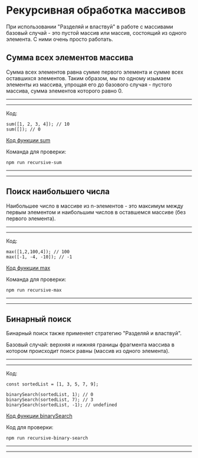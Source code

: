 # Рекурсивная обработка массивов

При использовании "Разделяй и властвуй" в работе с массивами базовый случай - это пустой массив или массив, состоящий из одного элемента. С ними очень просто работать.

## Сумма всех элементов массива

Сумма всех элементов равна сумме первого элемента и сумме всех оставшихся элементов. Таким образом, мы по одному изымаем элементы из массива, упрощая его до базового случая - пустого массива, сумма элементов которого равно 0.

***
***

Код:

```
sum([1, 2, 3, 4]); // 10
sum([]); // 0
```

[Код функции sum](./recursive-sum.js)

Команда для проверки:

```
npm run recursive-sum
```

***
***

## Поиск наибольшего числа

Наибольшее число в массиве из n-элементов - это максимум между первым элементом и наибольшим числов в оставшемся массиве (без первого элемента).

***
***

Код:

```
max([1,2,100,4]); // 100
max([-1, -4, -10]); // -1
```

[Код функции max](./recursive-max.js)

Команда для проверки:

```
npm run recursive-max
```

***
***

## Бинарный поиск

Бинарный поиск также применяет стратегию "Разделяй и властвуй".

Базовый случай: верхняя и нижняя границы фрагмента массива в котором происходит поиск равны (массив из одного элемента).

***
***

Код:

```
const sortedList = [1, 3, 5, 7, 9];

binarySearch(sortedList, 1); // 0
binarySearch(sortedList, 7); // 3
binarySearch(sortedList, -1); // undefined
```

[Код функции binarySearch](./recursive-binary-search.js)

Код для проверки:

```
npm run recursive-binary-search
```

***
***